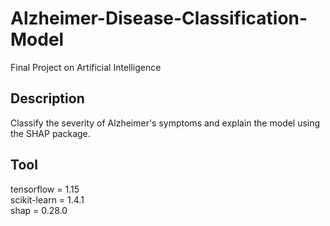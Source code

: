 # Alzheimer-Disease-Classification-Model
Final Project on Artificial Intelligence
## Description
Classify the severity of Alzheimer's symptoms and explain the model using the SHAP package.
## Tool
tensorflow = 1.15\
scikit-learn = 1.4.1\
shap = 0.28.0
